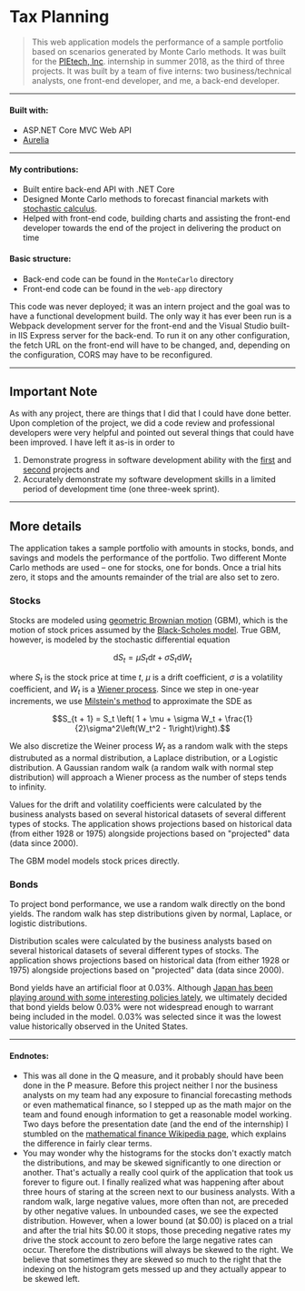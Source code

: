 # Tax Planning

> This web application models the performance of a sample portfolio based on scenarios generated by Monte Carlo methods. It was built for the [PIEtech, Inc](https://www.moneyguidepro.com/ifa/). internship in summer 2018, as the third of three projects. It was built by a team of five interns: two business/technical analysts, one front-end developer, and me, a back-end developer.

---

#### Built with:

* ASP.NET Core MVC Web API
* [Aurelia](https://aurelia.io/)

---

#### My contributions:
* Built entire back-end API with .NET Core
* Designed Monte Carlo methods to forecast financial markets with [stochastic calculus](https://en.wikipedia.org/wiki/Stochastic_calculus).
* Helped with front-end code, building charts and assisting the front-end developer towards the end of the project in delivering the product on time


#### Basic structure:

* Back-end code can be found in the `MonteCarlo` directory
* Front-end code can be found in the `web-app` directory

This code was never deployed; it was an intern project and the goal was to have a functional development build. The only way it has ever been run is a Webpack development server for the front-end and the Visual Studio built-in IIS Express server for the back-end. To run it on any other configuration, the fetch URL on the front-end will have to be changed, and, depending on the configuration, CORS may have to be reconfigured.

---

## Important Note

As with any project, there are things that I did that I could have done better. Upon completion of the project, we did a code review and professional developers were very helpful and pointed out several things that could have been improved. I have left it as-is in order to
1. Demonstrate progress in software development ability with the [first](https://gitlab.com/cabellwg/tax-planning) and [second](https://gitlab.com/cabellwg/guaranteed-income) projects and
2. Accurately demonstrate my software development skills in a limited period of development time (one three-week sprint).

---

## More details

The application takes a sample portfolio with amounts in stocks, bonds, and savings and models the performance of the portfolio. Two different Monte Carlo methods are used – one for stocks, one for bonds. Once a trial hits zero, it stops and the amounts remainder of the trial are also set to zero.

### Stocks

Stocks are modeled using [geometric Brownian motion](https://en.wikipedia.org/wiki/Geometric_Brownian_motion) (GBM), which is the motion of stock prices assumed by the [Black-Scholes model](https://en.wikipedia.org/wiki/Black%E2%80%93Scholes_model). True GBM, however, is modeled by the stochastic differential equation
```math
\text{d}S_t = \mu S_t\text{d}t + \sigma S_t \text{d}W_t
```
where $`S_t`$ is the stock price at time $`t`$, $`\mu`$ is a drift coefficient, $`\sigma`$ is a volatility coefficient, and $`W_t`$ is a [Wiener process](https://en.wikipedia.org/wiki/Wiener_process). Since we step in one-year increments, we use [Milstein's method](http://www.maths.lth.se/matstat/kurser/fmsn25masm24/lab2/finstat_ch11.pdf) to approximate the SDE as
```math
S_{t + 1} = S_t \left( 1 + \mu + \sigma W_t + \frac{1}{2}\sigma^2\left(W_t^2 - 1\right)\right).
```
We also discretize the Weiner process $`W_t`$ as a random walk with the steps distrubuted as a normal distribution, a Laplace distribution, or a Logistic distribution. A Gaussian random walk (a random walk with normal step distribution) will approach a Wiener process as the number of steps tends to infinity.

Values for the drift and volatility coefficients were calculated by the business analysts based on several historical datasets of several different types of stocks. The application shows projections based on historical data (from either 1928 or 1975) alongside projections based on "projected" data (data since 2000).

The GBM model models stock prices directly.

### Bonds

To project bond performance, we use a random walk directly on the bond yields. The random walk has step distributions given by normal, Laplace, or logistic distributions.

Distribution scales were calculated by the business analysts based on several historical datasets of several different types of stocks. The application shows projections based on historical data (from either 1928 or 1975) alongside projections based on "projected" data (data since 2000).

Bond yields have an artificial floor at 0.03%. Although [Japan has been playing around with some interesting policies lately](https://www.bloomberg.com/quicktake/negative-interest-rates), we ultimately decided that bond yields below 0.03% were not widespread enough to warrant being included in the model. 0.03% was selected since it was the lowest value historically observed in the United States.

---

#### Endnotes:
* This was all done in the Q measure, and it probably should have been done in the P measure. Before this project neither I nor the business analysts on my team had any exposure to financial forecasting methods or even mathematical finance, so I stepped up as the math major on the team and found enough information to get a reasonable model working. Two days before the presentation date (and the end of the internship) I stumbled on the [mathematical finance Wikipedia page](https://en.wikipedia.org/wiki/Mathematical_finance), which explains the difference in fairly clear terms.
* You may wonder why the histograms for the stocks don't exactly match the distributions, and may be skewed significantly to one direction or another. That's actually a really cool quirk of the application that took us forever to figure out. I finally realized what was happening after about three hours of staring at the screen next to our business analysts. With a random walk, large negative values, more often than not, are preceded by other negative values. In unbounded cases, we see the expected distribution. However, when a lower bound (at $0.00) is placed on a trial and after the trial hits $0.00 it stops, those preceding negative rates my drive the stock account to zero before the large negative rates can occur. Therefore the distributions will always be skewed to the right. We believe that sometimes they are skewed so much to the right that the indexing on the histogram gets messed up and they actually appear to be skewed left.
